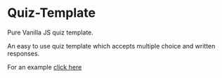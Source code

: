 # Quiz-Template
Pure Vanilla JS quiz template.

An easy to use quiz template which accepts multiple choice and written responses. 

For an example [click here](https://micahrcm.github.io/Quiz-Template/)
